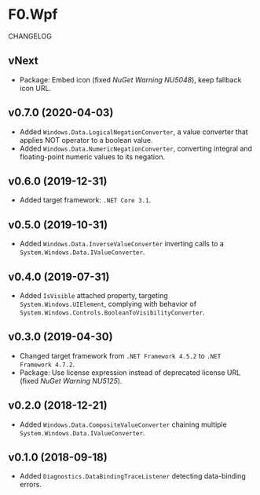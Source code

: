 # F0.Wpf
CHANGELOG

## vNext
- Package: Embed icon (fixed _NuGet Warning NU5048_), keep fallback icon URL.

## v0.7.0 (2020-04-03)
- Added `Windows.Data.LogicalNegationConverter`, a value converter that applies NOT operator to a boolean value.
- Added `Windows.Data.NumericNegationConverter`, converting integral and floating-point numeric values to its negation.

## v0.6.0 (2019-12-31)
- Added target framework: `.NET Core 3.1`.

## v0.5.0 (2019-10-31)
- Added `Windows.Data.InverseValueConverter` inverting calls to a `System.Windows.Data.IValueConverter`.

## v0.4.0 (2019-07-31)
- Added `IsVisible` attached property, targeting `System.Windows.UIElement`, complying with behavior of `System.Windows.Controls.BooleanToVisibilityConverter`.

## v0.3.0 (2019-04-30)
- Changed target framework from `.NET Framework 4.5.2` to `.NET Framework 4.7.2`.
- Package: Use license expression instead of deprecated license URL (fixed _NuGet Warning NU5125_).

## v0.2.0 (2018-12-21)
- Added `Windows.Data.CompositeValueConverter` chaining multiple `System.Windows.Data.IValueConverter`.

## v0.1.0 (2018-09-18)
- Added `Diagnostics.DataBindingTraceListener` detecting data-binding errors.
